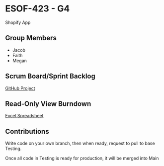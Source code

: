 # ESOF-423 - G4
Shopify App

## Group Members
- Jacob
- Faith
- Megan

## Scrum Board/Sprint Backlog
[GitHub Project](https://github.com/users/CodeAX2/projects/1)

## Read-Only View Burndown
[Excel Spreadsheet](https://montanaedu-my.sharepoint.com/:x:/g/personal/j56w894_msu_montana_edu/EaVV4swagBpGimoDWHDCcFcB4JHtuL6F3gUtCRcTsvlBhA?e=7Lv0hD)

## Contributions
Write code on your own branch, then when ready, request to pull to base Testing.

Once all code in Testing is ready for production, it will be merged into Main

